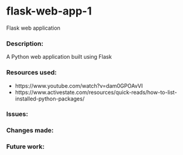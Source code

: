 # flask-web-app-1
Flask web application
<h3>Description: </h3>
 A Python web application built using Flask

<h3>Resources used: </h3>
<ul>
  <li>https://www.youtube.com/watch?v=dam0GPOAvVI</li>
 <li>https://www.activestate.com/resources/quick-reads/how-to-list-installed-python-packages/</li>
</ul>

<h3>Issues: </h3> 

<h3>Changes made: </h3>

<h3>Future work: </h3>
  
  

